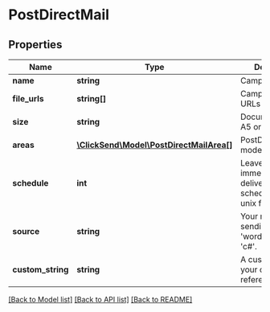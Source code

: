 # PostDirectMail

## Properties
Name | Type | Description | Notes
------------ | ------------- | ------------- | -------------
**name** | **string** | Campaign name | 
**file_urls** | **string[]** | Campaign file URLs (maximum 2) | 
**size** | **string** | Document size - A5 or DL | 
**areas** | [**\ClickSend\Model\PostDirectMailArea[]**](PostDirectMailArea.md) | PostDirectMailArea model | 
**schedule** | **int** | Leave blank for immediate delivery. Your schedule time in unix format. | [optional] [default to 0]
**source** | **string** | Your method of sending e.g. &#39;wordpress&#39;, &#39;php&#39;, &#39;c#&#39;. | [optional] [default to 'sdk']
**custom_string** | **string** | A custom string for your own reference | [optional] 

[[Back to Model list]](../README.md#documentation-for-models) [[Back to API list]](../README.md#documentation-for-api-endpoints) [[Back to README]](../README.md)


